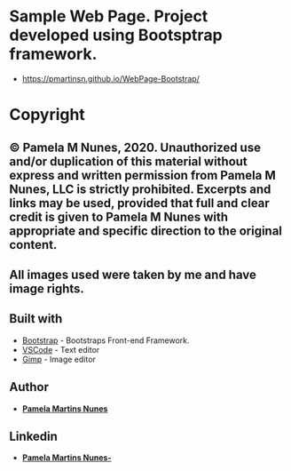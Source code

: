 # Sample Web Page. Project developed using Bootsptrap framework.
* https://pmartinsn.github.io/WebPage-Bootstrap/

# Copyright
## © Pamela M Nunes, 2020. Unauthorized use and/or duplication of this material without express and written permission from Pamela M Nunes, LLC is strictly prohibited. Excerpts and links may be used, provided that full and clear credit is given to Pamela M Nunes with appropriate and specific direction to the original content.
## All images used were taken by me and have image rights.

## Built with

* [Bootstrap](https://getbootstrap.com/) - Bootstraps Front-end Framework.
* [VSCode](https://code.visualstudio.com/) - Text editor
* [Gimp](https://www.gimp.org/) - Image editor


## Author

* **[Pamela Martins Nunes](https://github.com/pmartinsn)**

## Linkedin

* **[Pamela Martins Nunes- ](https://www.linkedin.com/in/pamelaillisse/)**
